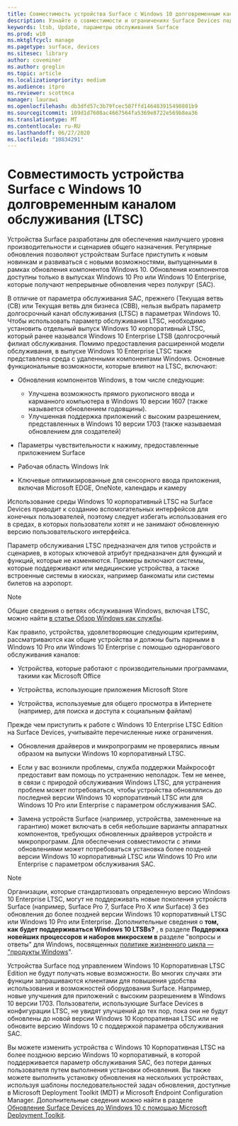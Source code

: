 ```yaml
---
title: Совместимость устройства Surface с Windows 10 долговременным каналом обслуживания (Surface)
description: Узнайте о совместимости и ограничениях Surface Devices под управлением Windows 10 Enterprise LTSB Edition.
keywords: ltsb, Update, параметры обслуживания Surface
ms.prod: w10
ms.mktglfcycl: manage
ms.pagetype: surface, devices
ms.sitesec: library
author: coveminer
ms.author: greglin
ms.topic: article
ms.localizationpriority: medium
ms.audience: itpro
ms.reviewer: scottmca
manager: laurawi
ms.openlocfilehash: db3dfd57c3b79fcec507ffd146483915490801b9
ms.sourcegitcommit: 109d1d7608ac4667564fa5369e8722e569b8ea36
ms.translationtype: MT
ms.contentlocale: ru-RU
ms.lasthandoff: 06/27/2020
ms.locfileid: "10834291"
---
```

# Совместимость устройства Surface с Windows 10 долговременным каналом обслуживания (LTSC)

Устройства Surface разработаны для обеспечения наилучшего уровня производительности и сценариев общего назначения. Регулярные обновления позволяют устройствам Surface приступить к новым новинкам и развиваться с новыми возможностями, выпущенными в рамках обновления компонентов Windows 10. Обновления компонентов доступны только в выпусках Windows 10 Pro или Windows 10 Enterprise, которые получают непрерывные обновления через полукруг (SAC).

В отличие от параметра обслуживания SAC, прежнего (Текущая ветвь (CB) или Текущая ветвь для бизнеса (CBB), нельзя выбрать параметр долгосрочный канал обслуживания (LTSC) в параметрах Windows 10. Чтобы использовать параметр обслуживания LTSC, необходимо установить отдельный выпуск Windows 10 корпоративный LTSC, который ранее назывался Windows 10 Enterprise LTSB (долгосрочный филиал обслуживания. Помимо предоставления расширенной модели обслуживания, в выпуске Windows 10 Enterprise LTSC также представлена среда с удаленными компонентами Windows. Основные функциональные возможности, которые влияют на LTSC, включают:

* Обновления компонентов Windows, в том числе следующие:

  *  Улучшена возможность прямого рукописного ввода и карманного компьютера в Windows 10 версии 1607 (также называется обновлением годовщины).
  *  Улучшенная поддержка приложений с высоким разрешением, представленных в Windows 10 версии 1703 (также называемая обновлением для создателей)

* Параметры чувствительности к нажиму, предоставленные приложением Surface

* Рабочая область Windows Ink

* Ключевые оптимизированные для сенсорного ввода приложения, включая Microsoft EDGE, OneNote, календарь и камеру

Использование среды Windows 10 корпоративный LTSC на Surface Devices приводит к созданию вспомогательных интерфейсов для конечных пользователей, поэтому следует избегать использования его в средах, в которых пользователи хотят и не занимают обновленную версию пользовательского интерфейса.

Параметр обслуживания LTSC предназначен для типов устройств и сценариев, в которых ключевой атрибут предназначен для функций и функций, которые не изменяются. Примеры включают системы, которые поддерживают или медицинские устройства, а также встроенные системы в киосках, например банкоматы или системы билетов на аэропорт.

>[!NOTE]
>Общие сведения о ветвях обслуживания Windows, включая LTSC, можно найти [в статье Обзор Windows как службы](https://technet.microsoft.com/itpro/windows/update/waas-overview#long-term-servicing-branch).

Как правило, устройства, удовлетворяющие следующим критериям, рассматриваются как общие устройства и должны быть парными в Windows 10 Pro или Windows 10 Enterprise с помощью однорангового обслуживания каналов:

* Устройства, которые работают с производительными программами, такими как Microsoft Office

* Устройства, использующие приложения Microsoft Store

* Устройства, используемые для общего просмотра в Интернете (например, для поиска и доступа к социальным файлам)

Прежде чем приступить к работе с Windows 10 Enterprise LTSC Edition на Surface Devices, учитывайте перечисленные ниже ограничения.

* Обновления драйверов и микропрограмм не проверялись явным образом на выпуски Windows 10 корпоративный LTSC.

* Если у вас возникли проблемы, служба поддержки Майкрософт предоставит вам помощь по устранению неполадок. Тем не менее, в связи с природой обслуживания Windows LTSC, для устранения проблем может потребоваться, чтобы устройства обновлялись до последней версии Windows 10 корпоративный LTSC или для Windows 10 Pro или Enterprise с параметром обслуживания SAC.

* Замена устройств Surface (например, устройства, замененные на гарантию) может включать в себя небольшие варианты аппаратных компонентов, требующих обновленных драйверов устройств и микропрограмм. Для обеспечения совместимости с этими обновлениями может потребоваться установка более поздней версии Windows 10 корпоративный LTSC или Windows 10 Pro или Enterprise с параметром обслуживания SAC.

>[!NOTE]
>Организации, которые стандартизовать определенную версию Windows 10 Enterprise LTSC, могут не поддерживать новые поколения устройств Surface (например, Surface Pro 7, Surface Pro X или Surface) 3 без обновления до более поздней версии Windows 10 корпоративный LTSC или Windows 10 Pro или Enterprise. Дополнительные сведения о **том, как будет поддерживаться Windows 10 LTSBs?** , в разделе **Поддержка новейших процессоров и наборов микросхем в** разделе "вопросы и ответы" для Windows, посвященных [политике жизненного цикла — "продукты Windows](https://support.microsoft.com/help/18581/lifecycle-policy-faq-windows-products#b4)".

Устройства Surface под управлением Windows 10 Корпоративная LTSC Edition не будут получать новые возможности. Во многих случаях эти функции запрашиваются клиентами для повышения удобства использования и возможностей оборудования Surface. Например, новые улучшения для приложений с высоким разрешением в Windows 10 версии 1703. Пользователи, использующие Surface Devices в конфигурации LTSC, не увидят улучшений до тех пор, пока они не будут обновлены до новой версии Windows 10 Корпоративная LTSC или не обновите версию Windows 10 с поддержкой параметра обслуживания SAC.

Вы можете изменить устройства с Windows 10 Корпоративная LTSC на более позднюю версию Windows 10 корпоративный, в которой поддерживается параметр обслуживания SAC, без потери данных пользователя путем выполнения установки обновления. Вы также можете выполнить установку обновления на нескольких устройствах, используя шаблоны последовательностей задач обновления, доступные в Microsoft Deployment Toolkit (MDT) и Microsoft Endpoint Configuration Manager. Дополнительные сведения можно найти в разделе [Обновление Surface Devices до Windows 10 с помощью Microsoft Deployment Toolkit](https://technet.microsoft.com/itpro/surface/upgrade-surface-devices-to-windows-10-with-mdt).
